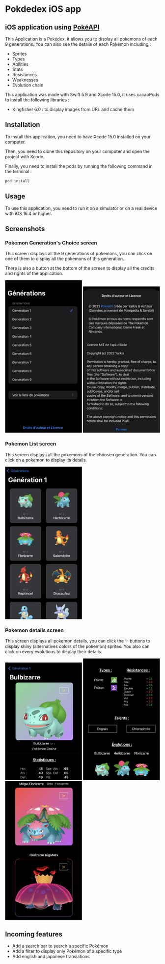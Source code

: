 #  Pokdedex iOS app

## iOS application using [PokéAPI](https://api-pokemon-fr.vercel.app/)

This Application is a Pokédex, it allows you to display all pokemons of each 9 generations. You can also see the details of each Pokémon including : 
- Sprites
- Types 
- Abilities
- Stats
- Resistances
- Weaknesses
- Evolution chain

This application was made with Swift 5.9 and Xcode 15.0, it uses cacaoPods to install the following libraries :
- Kingfisher 6.0 : to display images from URL and cache them

## Installation

To install this application, you need to have Xcode 15.0 installed on your computer.
  
Then, you need to clone this repository on your computer and open the project with Xcode.

Finally, you need to install the pods by running the following command in the terminal : 
```bash
pod install
```

## Usage

To use this application, you need to run it on a simulator or on a real device with iOS 16.4 or higher.

## Screenshots

### Pokemon Generation's Choice screen

This screen displays all the 9 generations of pokemons, you can click on one of them to display all the pokemons of this generation.

There is also a button at the bottom of the screen to display all the credits and rights of the application.
<p float="left">

<img src="/README screenshots/gen_choice.jpg" alt="gen_choice" style="width:250px;"/>

<img src="/README screenshots/legal.jpg" alt="legal" style="width:250px;"/>

</p>

### Pokemon List screen

This screen displays all the pokemons of the choosen generation. You can click on a pokemon to display its details.

<img src="/README screenshots/pokemons_list_view.jpg" alt="pokemons_list" style="width:250px;"/>

### Pokemon details screen

This screen displays all pokemon details, you can click the ✨ buttons to display shiny (alternatives colors of the pokemon) sprites. You also can click on every evolutions to display their details.

<img src="/README screenshots/p_1.jpg" alt="details_1" style="width:250px;"/>
<img src="/README screenshots/p_2.jpg" alt="details_2" style="width:250px;"/>
<img src="/README screenshots/p_3.jpg" alt="details_3" style="width:250px;"/>


## Incoming features

- Add a search bar to search a specific Pokémon
- Add a filter to display only Pokémon of a specific type
- Add english and japanese translations